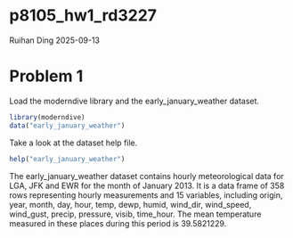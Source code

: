 p8105_hw1_rd3227
================
Ruihan Ding
2025-09-13

# Problem 1

Load the moderndive library and the early_january_weather dataset.

``` r
library(moderndive)
data("early_january_weather")
```

Take a look at the dataset help file.

``` r
help("early_january_weather")
```

The early_january_weather dataset contains hourly meteorological data
for LGA, JFK and EWR for the month of January 2013. It is a data frame
of 358 rows representing hourly measurements and 15 variables, including
origin, year, month, day, hour, temp, dewp, humid, wind_dir, wind_speed,
wind_gust, precip, pressure, visib, time_hour. The mean temperature
measured in these places during this period is 39.5821229.
